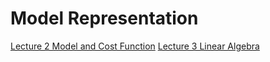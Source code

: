 # Model Representation

[Lecture 2 Model and Cost Function](/Week_1/ModelRepresentation/Assets/ModelRepresentation_Lecture2.pdf)
[Lecture 3 Linear Algebra](/Week_1/ModelRepresentation/Assets/ModelRepresentation_Lecture3.pdf)
